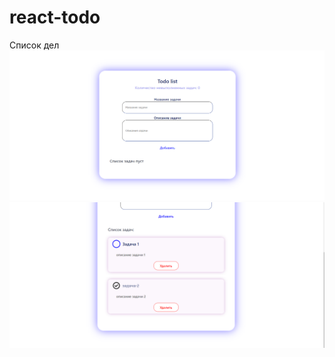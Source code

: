 # react-todo

Список дел
<img src="todosimple/src/assets/img.png">
<img src="todosimple/src/assets/img2.png">
